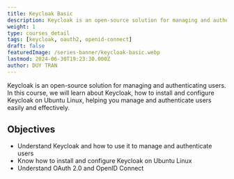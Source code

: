 ```yaml
---
title: Keycloak Basic
description: Keycloak is an open-source solution for managing and authenticating users. In this course, we will learn about Keycloak, how to install and configure Keycloak on Ubuntu Linux, helping you manage and authenticate users easily and effectively.
weight: 1
type: courses_detail
tags: [keycloak, oauth2, openid-connect]
draft: false
featuredImage: /series-banner/keycloak-basic.webp
lastmod: 2024-06-30T19:23:30.000Z
author: DUY TRAN
---
```


Keycloak is an open-source solution for managing and authenticating users. In this course, we will learn about Keycloak, how to install and configure Keycloak on Ubuntu Linux, helping you manage and authenticate users easily and effectively.

## Objectives

-   Understand Keycloak and how to use it to manage and authenticate users
-   Know how to install and configure Keycloak on Ubuntu Linux
-   Understand OAuth 2.0 and OpenID Connect
